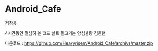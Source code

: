 # Android_Cafe
저장용

4시간동안 열심히 쓴 코드 날로 들고가는 양심불량 김동현

다운로드 : https://github.com/Heavyrisem/Android_Cafe/archive/master.zip
